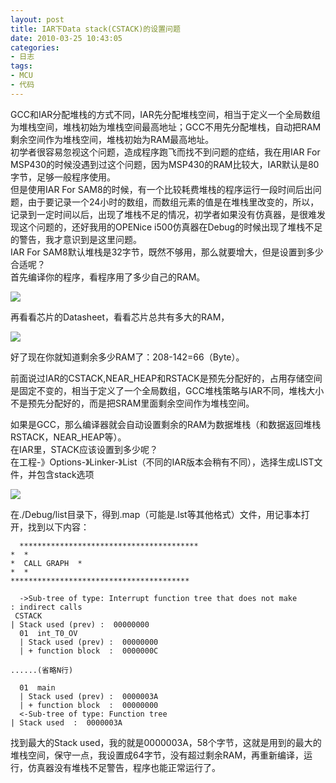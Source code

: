 ```yaml
---
layout: post
title: IAR下Data stack(CSTACK)的设置问题
date: 2010-03-25 10:43:05
categories:
- 日志
tags:
- MCU
- 代码
---
```


GCC和IAR分配堆栈的方式不同，IAR先分配堆栈空间，相当于定义一个全局数组为堆栈空间，堆栈初始为堆栈空间最高地址；GCC不用先分配堆栈，自动把RAM剩余空间作为堆栈空间，堆栈初始为RAM最高地址。   
初学者很容易忽视这个问题，造成程序跑飞而找不到问题的症结，我在用IAR For MSP430的时候没遇到过这个问题，因为MSP430的RAM比较大，IAR默认是80字节，足够一般程序使用。    
但是使用IAR For SAM8的时候，有一个比较耗费堆栈的程序运行一段时间后出问题，由于要记录一个24小时的数组，而数组元素的值是在堆栈里改变的，所以，记录到一定时间以后，出现了堆栈不足的情况，初学者如果没有仿真器，是很难发现这个问题的，还好我用的OPENice i500仿真器在Debug的时候出现了堆栈不足的警告，我才意识到是这里问题。   
IAR For SAM8默认堆栈是32字节，既然不够用，那么就要增大，但是设置到多少合适呢？    
首先编译你的程序，看程序用了多少自己的RAM。

![](https://github.com/bh3nvn/bh3nvn.github.io/raw/master/image/b42014/2010-03-25-01.jpg)    

再看看芯片的Datasheet，看看芯片总共有多大的RAM，

![](https://github.com/bh3nvn/bh3nvn.github.io/raw/master/image/b42014/2010-03-25-02.jpg)    

好了现在你就知道剩余多少RAM了：208-142=66（Byte）。    
   
前面说过IAR的CSTACK,NEAR_HEAP和RSTACK是预先分配好的，占用存储空间是固定不变的，相当于定义了一个全局数组，GCC堆栈策略与IAR不同，堆栈大小不是预先分配好的，而是把SRAM里面剩余空间作为堆栈空间。  
  
如果是GCC，那么编译器就会自动设置剩余的RAM为数据堆栈（和数据返回堆栈RSTACK，NEAR_HEAP等）。    
在IAR里，STACK应该设置到多少呢？    
在工程-》Options-》Linker-》List（不同的IAR版本会稍有不同），选择生成LIST文件，并包含stack选项

![](https://github.com/bh3nvn/bh3nvn.github.io/raw/master/image/b42014/2010-03-25-03.jpg)    

在./Debug/list目录下，得到.map（可能是.lst等其他格式）文件，用记事本打开，找到以下内容：
    
      ****************************************
    *  *
    *  CALL GRAPH  *
    *  *
    ****************************************
    
      ->Sub-tree of type: Interrupt function tree that does not make
    : indirect calls
     CSTACK
    | Stack used (prev) :  00000000
      01  int_T0_OV
      | Stack used (prev) :  00000000
      | + function block  :  0000000C
    
    ......(省略N行)
    
      01  main
      | Stack used (prev) :  0000003A
      | + function block  :  00000000
      <-Sub-tree of type: Function tree
    | Stack used  :  0000003A

找到最大的Stack used，我的就是0000003A，58个字节，这就是用到的最大的堆栈空间，保守一点，我设置成64字节，没有超过剩余RAM，再重新编译，运行，仿真器没有堆栈不足警告，程序也能正常运行了。

   
